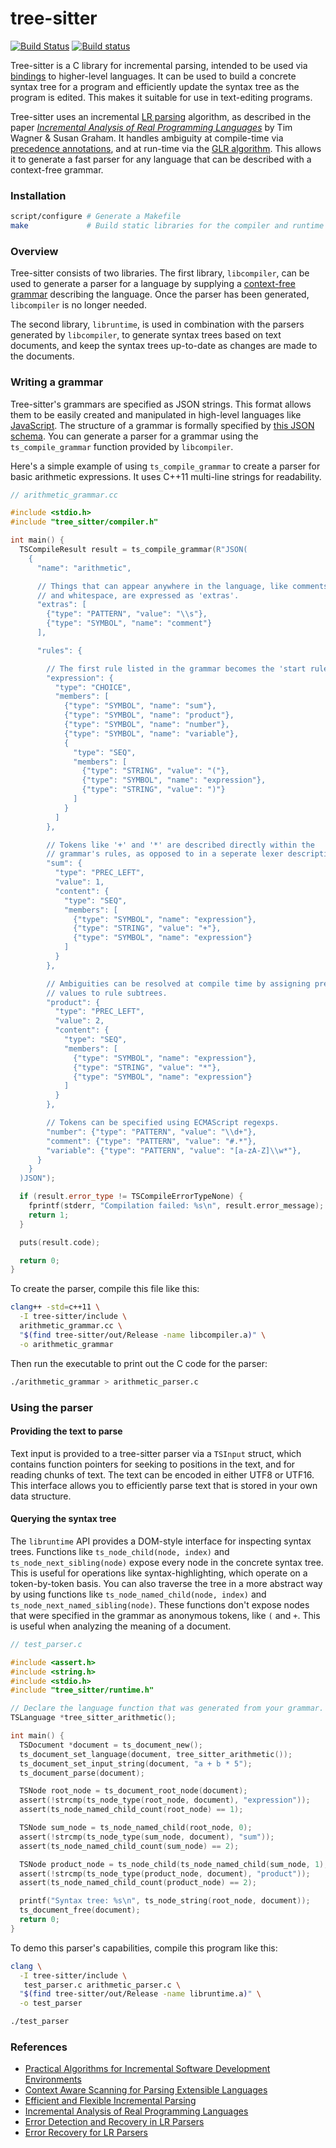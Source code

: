 # tree-sitter

[![Build Status](https://travis-ci.org/tree-sitter/tree-sitter.svg?branch=master)](https://travis-ci.org/tree-sitter/tree-sitter)
[![Build status](https://ci.appveyor.com/api/projects/status/vtmbd6i92e97l55w/branch/master?svg=true)](https://ci.appveyor.com/project/maxbrunsfeld/tree-sitter/branch/master)

Tree-sitter is a C library for incremental parsing, intended to be used via
[bindings](https://github.com/tree-sitter/node-tree-sitter) to higher-level
languages. It can be used to build a concrete syntax tree for a program and
efficiently update the syntax tree as the program is edited. This makes it suitable
for use in text-editing programs.

Tree-sitter uses an incremental [LR parsing](https://en.wikipedia.org/wiki/LR_parser)
algorithm, as described in the paper *[Incremental Analysis of Real Programming Languages](https://www.semanticscholar.org/paper/Incremental-Analysis-of-real-Programming-Languages-Wagner-Graham/163592ac3777ee396f32318fcd83b1c563f2e496)*
by Tim Wagner & Susan Graham. It handles ambiguity at compile-time via [precedence annotations](https://en.wikipedia.org/wiki/Operator-precedence_parser),
and at run-time via the [GLR algorithm](https://en.wikipedia.org/wiki/GLR_parser).
This allows it to generate a fast parser for any language that can be described with a context-free grammar.

### Installation

```sh
script/configure # Generate a Makefile
make             # Build static libraries for the compiler and runtime
```

### Overview

Tree-sitter consists of two libraries. The first library, `libcompiler`, can be
used to generate a parser for a language by supplying a [context-free grammar](https://en.wikipedia.org/wiki/Context-free_grammar) describing the
language. Once the parser has been generated, `libcompiler` is no longer needed.

The second library, `libruntime`, is used in combination with the parsers
generated by `libcompiler`, to generate syntax trees based on text documents, and keep the
syntax trees up-to-date as changes are made to the documents.

### Writing a grammar

Tree-sitter's grammars are specified as JSON strings. This format allows them
to be easily created and manipulated in high-level languages like [JavaScript](https://github.com/tree-sitter/node-tree-sitter-compiler).
The structure of a grammar is formally specified by [this JSON schema](./src/compiler/grammar-schema.json).
You can generate a parser for a grammar using the `ts_compile_grammar` function
provided by `libcompiler`.

Here's a simple example of using `ts_compile_grammar` to create a parser for basic
arithmetic expressions. It uses C++11 multi-line strings for readability.

```cpp
// arithmetic_grammar.cc

#include <stdio.h>
#include "tree_sitter/compiler.h"

int main() {
  TSCompileResult result = ts_compile_grammar(R"JSON(
    {
      "name": "arithmetic",

      // Things that can appear anywhere in the language, like comments
      // and whitespace, are expressed as 'extras'.
      "extras": [
        {"type": "PATTERN", "value": "\\s"},
        {"type": "SYMBOL", "name": "comment"}
      ],

      "rules": {

        // The first rule listed in the grammar becomes the 'start rule'.
        "expression": {
          "type": "CHOICE",
          "members": [
            {"type": "SYMBOL", "name": "sum"},
            {"type": "SYMBOL", "name": "product"},
            {"type": "SYMBOL", "name": "number"},
            {"type": "SYMBOL", "name": "variable"},
            {
              "type": "SEQ",
              "members": [
                {"type": "STRING", "value": "("},
                {"type": "SYMBOL", "name": "expression"},
                {"type": "STRING", "value": ")"}
              ]
            }
          ]
        },

        // Tokens like '+' and '*' are described directly within the
        // grammar's rules, as opposed to in a seperate lexer description.
        "sum": {
          "type": "PREC_LEFT",
          "value": 1,
          "content": {
            "type": "SEQ",
            "members": [
              {"type": "SYMBOL", "name": "expression"},
              {"type": "STRING", "value": "+"},
              {"type": "SYMBOL", "name": "expression"}
            ]
          }
        },

        // Ambiguities can be resolved at compile time by assigning precedence
        // values to rule subtrees.
        "product": {
          "type": "PREC_LEFT",
          "value": 2,
          "content": {
            "type": "SEQ",
            "members": [
              {"type": "SYMBOL", "name": "expression"},
              {"type": "STRING", "value": "*"},
              {"type": "SYMBOL", "name": "expression"}
            ]
          }
        },

        // Tokens can be specified using ECMAScript regexps.
        "number": {"type": "PATTERN", "value": "\\d+"},
        "comment": {"type": "PATTERN", "value": "#.*"},
        "variable": {"type": "PATTERN", "value": "[a-zA-Z]\\w*"},
      }
    }
  )JSON");

  if (result.error_type != TSCompileErrorTypeNone) {
    fprintf(stderr, "Compilation failed: %s\n", result.error_message);
    return 1;
  }

  puts(result.code);

  return 0;
}
```

To create the parser, compile this file like this:

```sh
clang++ -std=c++11 \
  -I tree-sitter/include \
  arithmetic_grammar.cc \
  "$(find tree-sitter/out/Release -name libcompiler.a)" \
  -o arithmetic_grammar
```

Then run the executable to print out the C code for the parser:

```sh
./arithmetic_grammar > arithmetic_parser.c
```

### Using the parser

#### Providing the text to parse

Text input is provided to a tree-sitter parser via a `TSInput` struct, which
contains function pointers for seeking to positions in the text, and for reading
chunks of text. The text can be encoded in either UTF8 or UTF16. This interface
allows you to efficiently parse text that is stored in your own data structure.

#### Querying the syntax tree

The `libruntime` API provides a DOM-style interface for inspecting
syntax trees. Functions like `ts_node_child(node, index)` and `ts_node_next_sibling(node)`
expose every node in the concrete syntax tree. This is useful for operations
like syntax-highlighting, which operate on a token-by-token basis. You can also
traverse the tree in a more abstract way by using functions like
`ts_node_named_child(node, index)` and `ts_node_next_named_sibling(node)`. These
functions don't expose nodes that were specified in the grammar as anonymous
tokens, like `(` and `+`. This is useful when analyzing the meaning of a document.

```c
// test_parser.c

#include <assert.h>
#include <string.h>
#include <stdio.h>
#include "tree_sitter/runtime.h"

// Declare the language function that was generated from your grammar.
TSLanguage *tree_sitter_arithmetic();

int main() {
  TSDocument *document = ts_document_new();
  ts_document_set_language(document, tree_sitter_arithmetic());
  ts_document_set_input_string(document, "a + b * 5");
  ts_document_parse(document);

  TSNode root_node = ts_document_root_node(document);
  assert(!strcmp(ts_node_type(root_node, document), "expression"));
  assert(ts_node_named_child_count(root_node) == 1);

  TSNode sum_node = ts_node_named_child(root_node, 0);
  assert(!strcmp(ts_node_type(sum_node, document), "sum"));
  assert(ts_node_named_child_count(sum_node) == 2);

  TSNode product_node = ts_node_child(ts_node_named_child(sum_node, 1), 0);
  assert(!strcmp(ts_node_type(product_node, document), "product"));
  assert(ts_node_named_child_count(product_node) == 2);

  printf("Syntax tree: %s\n", ts_node_string(root_node, document));
  ts_document_free(document);
  return 0;
}
```

To demo this parser's capabilities, compile this program like this:

```sh
clang \
  -I tree-sitter/include \
   test_parser.c arithmetic_parser.c \
  "$(find tree-sitter/out/Release -name libruntime.a)" \
  -o test_parser

./test_parser
```

### References

- [Practical Algorithms for Incremental Software Development Environments](https://www2.eecs.berkeley.edu/Pubs/TechRpts/1997/CSD-97-946.pdf)
- [Context Aware Scanning for Parsing Extensible Languages](http://www.umsec.umn.edu/publications/Context-Aware-Scanning-Parsing-Extensible)
- [Efficient and Flexible Incremental Parsing](http://ftp.cs.berkeley.edu/sggs/toplas-parsing.ps)
- [Incremental Analysis of Real Programming Languages](https://pdfs.semanticscholar.org/ca69/018c29cc415820ed207d7e1d391e2da1656f.pdf)
- [Error Detection and Recovery in LR Parsers](http://what-when-how.com/compiler-writing/bottom-up-parsing-compiler-writing-part-13)
- [Error Recovery for LR Parsers](http://www.dtic.mil/dtic/tr/fulltext/u2/a043470.pdf)
